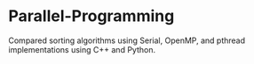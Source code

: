 # Parallel-Programming
Compared sorting algorithms using Serial, OpenMP, and pthread implementations using C++ and Python.
